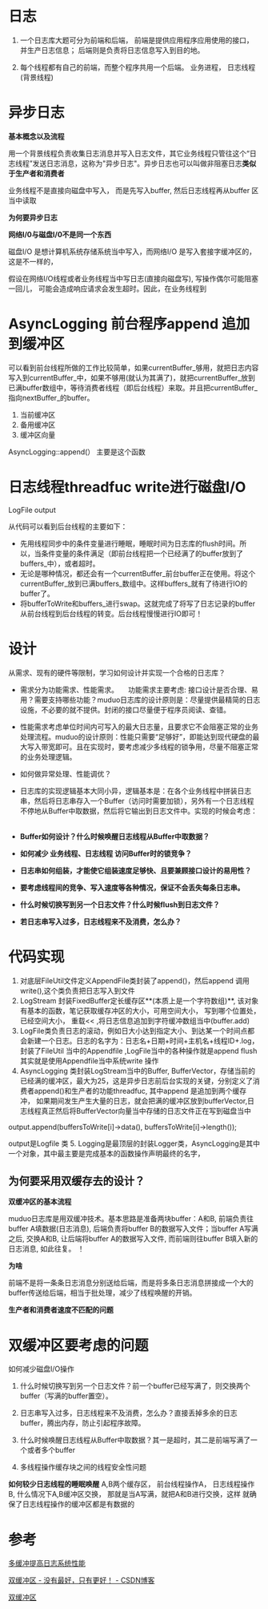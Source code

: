 # 日志


1. 一个日志库大题可分为前端和后端， 前端是提供应用程序应用使用的接口， 并生产日志信息； 后端则是负责将日志信息写入到目的地。 

2. 每个线程都有自己的前端，而整个程序共用一个后端。  业务进程， 日志线程(背景线程)

# 异步日志

**基本概念以及流程**

   用一个背景线程负责收集日志消息并写入日志文件，其它业务线程只管往这个“日志线程”发送日志消息，这称为"异步日志"。异步日志也可以叫做非阻塞日志**类似于生产者和消费者**   
 
   业务线程不是直接向磁盘中写入， 而是先写入buffer, 然后日志线程再从buffer 区当中读取

**为何要异步日志**

**网络I/0与磁盘I/0不是同一个东西**

磁盘I/O 是想计算机系统存储系统当中写入，而网络I/O 是写入套接字缓冲区的，这是不一样的，

假设在网络I/O线程或者业务线程当中写日志(直接向磁盘写), 写操作偶尔可能阻塞一回儿， 可能会造成响应请求会发生超时。因此，在业务线程到


# AsyncLogging 前台程序append 追加到缓冲区
可以看到前台线程所做的工作比较简单，如果currentBuffer_够用，就把日志内容写入到currentBuffer_中，如果不够用(就认为其满了)，就把currentBuffer_放到已满buffer数组中，等待消费者线程（即后台线程）来取。并且把currentBuffer_指向nextBuffer_的buffer。

1. 当前缓冲区
2. 备用缓冲区
3. 缓冲区向量

AsyncLogging::append(） 主要是这个函数

# 日志线程threadfuc write进行磁盘I/O


LogFile output

从代码可以看到后台线程的主要如下：

- 先用线程同步中的条件变量进行睡眠，睡眠时间为日志库的flush时间。所以，当条件变量的条件满足（即前台线程把一个已经满了的buffer放到了buffers_中），或者超时。
      
- 无论是哪种情况，都还会有一个currentBuffer_前台buffer正在使用。将这个currentBuffer_放到已满buffers_数组中。这样buffers_就有了待进行IO的buffer了。
        
- 将bufferToWrite和buffers_进行swap。这就完成了将写了日志记录的buffer从前台线程到后台线程的转变。后台线程慢慢进行IO即可！

# 设计
从需求、现有的硬件等限制，学习如何设计并实现一个合格的日志库？

- 需求分为功能需求、性能需求。
  
  功能需求主要考虑: 接口设计是否合理、易用？需要支持哪些功能？muduo日志库的设计原则是：尽量提供最精简的日志设施，不必要的就不提供。封闭的接口尽量便于程序员阅读、查错。
- 性能需求考虑单位时间内可写入的最大日志量，且要求它不会阻塞正常的业务处理流程。muduo的设计原则：性能只需要“足够好”，即能达到现代硬盘的最大写入带宽即可。且在实现时，要考虑减少多线程的锁争用，尽量不阻塞正常的业务处理逻辑。
 

- 如何做异常处理、性能调优？


- 日志库的实现逻辑基本大同小异，逻辑基本是：在各个业务线程中拼装日志串，然后将日志串存入一个Buffer（访问时需要加锁），另外有一个日志线程不停地从Buffer中取数据，然后将它输出到日志文件中。实现的时候会考虑：
         
         
- **Buffer如何设计？什么时候唤醒日志线程从Buffer中取数据？**
- **如何减少 业务线程、日志线程 访问Buffer时的锁竞争？**
- **日志串如何组装，才能使它组装速度足够快、且要兼顾接口设计的易用性？**
- **要考虑线程间的竞争、写入速度等各种情况，保证不会丢失每条日志串。**
- **什么时候切换写到另一个日志文件？什么时候flush到日志文件？**
- **若日志串写入过多，日志线程来不及消费，怎么办？**


# 代码实现

1. 对底层FileUtil文件定义AppendFile类封装了append()，然后append 调用write(),这个类负责把日志写入到文件 
2. LogStream 封装FixedBuffer定长缓存区**(本质上是一个字符数组)**, 该对象有基本的函数，笔记获取缓存冲区的大小，可用空间大小， 写到哪个位置处，已经空间大小， 重载<< ,将日志信息追加到字符缓冲数组当中(buffer.add)
3. LogFile类负责日志的滚动，例如日大小达到指定大小、到达某一个时间点都会新建一个日志。日志的名字为：日志名+日期+时间+主机名+线程ID+.log，封装了FileUtil 当中的Appendfile ,LogFile当中的各种操作就是append flush 其实就是使用Appendfile当中系统write 操作
4. AsyncLogging 类封装LogStream当中的Buffer,  BufferVector，存储当前的已经满的缓冲区，最大为25，这是异步日志前后台实现的关键，分别定义了消费者append()和生产者的功能threadfuc, 其中append 是追加到两个缓存冲， 如果期间发生产生大量的日志，就会把满的缓冲区放到bufferVector,日志线程真正然后将BufferVector向量当中存储的日志文件正在写到磁盘当中

  output.append(buffersToWrite[i]->data(), buffersToWrite[i]->length());
  
  output是Logfile 类
5. Logging是最顶层的封装Logger类，AsyncLogging是其中一个对象，其中最主要是完成基本的函数操作声明最终的名字，


## 为何要采用双缓存去的设计？

**双缓冲区的基本流程**

muduo日志库是用双缓冲技术。基本思路是准备两块buffer：A和B, 前端负责往buffer A填数据(日志消息), 后端负责将buffer B的数据写入文件；当buffer A写满之后, 交换A和B, 让后端将buffer A的数据写入文件, 而前端则往buffer B填入新的日志消息, 如此往复。
！

**为啥**

前端不是将一条条日志消息分别送给后端，而是将多条日志消息拼接成一个大的buffer传送给后端，相当于批处理，减少了线程唤醒的开销。

**生产者和消费者速度不匹配的问题**

# 双缓冲区要考虑的问题
如何减少磁盘I/O操作

1. 什么时候切换写到另一个日志文件？前一个buffer已经写满了，则交换两个buffer（写满的buffer置空）。

2. 日志串写入过多，日志线程来不及消费，怎么办？直接丢掉多余的日志buffer，腾出内存，防止引起程序故障。

3. 什么时候唤醒日志线程从Buffer中取数据？其一是超时，其二是前端写满了一个或者多个buffer
4. 多线程操作缓存块之间的线程安全性问题


**如何较少日志线程的睡眠唤醒**
A,B两个缓存区， 前台线程操作A， 日志线程操作B, 什么情况下A,B缓冲区交换， 那就是当A写满，就把A和B进行交换，这样 就确保了日志线程操作的缓冲区都是有数据的


# 参考
[多缓冲提高日志系统性能 ](https://blog.csdn.net/wwh578867817/article/details/47413977)

[双缓冲区 - 没有最好，只有更好！ - CSDN博客](https://blog.csdn.net/yzhang6_10/article/details/52337726)

[双缓冲区](https://blog.csdn.net/yzhang6_10/article/details/52337726)
